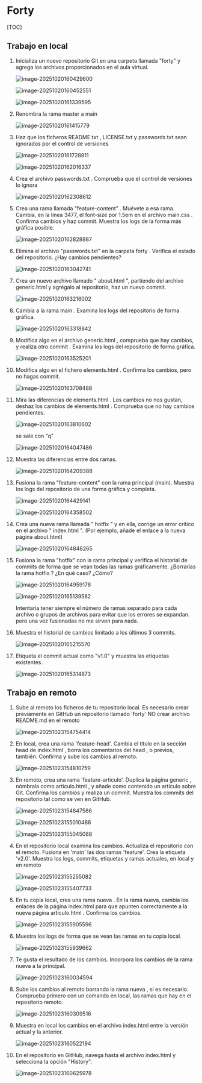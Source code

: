 # Forty

[TOC]

## Trabajo en local

1. Inicializa un nuevo repositorio Git en una carpeta llamada "forty" y agrega los archivos proporcionados en el aula virtual. 

   ![image-20251020160429600](C:/Users/2dawv08/AppData/Roaming/Typora/typora-user-images/image-20251020160429600.png)

   ![image-20251020160452551](C:/Users/2dawv08/AppData/Roaming/Typora/typora-user-images/image-20251020160452551.png)

   ![image-20251020161339595](C:/Users/2dawv08/AppData/Roaming/Typora/typora-user-images/image-20251020161339595.png)

2. Renombra la rama master a main 

   ![image-20251020161415779](C:/Users/2dawv08/AppData/Roaming/Typora/typora-user-images/image-20251020161415779.png)

3. Haz que los ficheros README.txt , LICENSE.txt y passwords.txt sean ignorados por el control de versiones

   ![image-20251020161728811](C:/Users/2dawv08/AppData/Roaming/Typora/typora-user-images/image-20251020161728811.png)

   ![image-20251020162016337](C:/Users/2dawv08/AppData/Roaming/Typora/typora-user-images/image-20251020162016337.png)

4. Crea el archivo passwords.txt . Comprueba que el control de versiones lo ignora 

   ![image-20251020162308612](C:/Users/2dawv08/AppData/Roaming/Typora/typora-user-images/image-20251020162308612.png)

5. Crea una rama llamada "feature-content" . Muévete a esa rama. Cambia, en la línea 3477, el font-size por 1.5em en el archivo main.css . Confirma cambios y haz commit. Muestra los logs de la forma más gráfica posible. 

   ![image-20251020162828887](C:/Users/2dawv08/AppData/Roaming/Typora/typora-user-images/image-20251020162828887.png)

6. Elimina el archivo "passwords.txt" en la carpeta forty . Verifica el estado del repositorio. ¿Hay cambios pendientes?

   ![image-20251020163042741](C:/Users/2dawv08/AppData/Roaming/Typora/typora-user-images/image-20251020163042741.png)

7. Crea un nuevo archivo llamado " about.html ", partiendo del archivo generic.html y agrégalo al repositorio, haz un nuevo commit. 

   ![image-20251020163216002](C:/Users/2dawv08/AppData/Roaming/Typora/typora-user-images/image-20251020163216002.png)

8. Cambia a la rama main . Examina los logs del repositorio de forma gráfica. 

   ![image-20251020163318842](C:/Users/2dawv08/AppData/Roaming/Typora/typora-user-images/image-20251020163318842.png)

9. Modifica algo en el archivo generic.html , comprueba que hay cambios, y realiza otro commit . Examina los logs del repositorio de forma gráfica. 

   ![image-20251020163525201](C:/Users/2dawv08/AppData/Roaming/Typora/typora-user-images/image-20251020163525201.png)

10. Modifica algo en el fichero elements.html . Confirma los cambios, pero no hagas commit. 

    ![image-20251020163708488](C:/Users/2dawv08/AppData/Roaming/Typora/typora-user-images/image-20251020163708488.png)

11. Mira las diferencias de elements.html . Los cambios no nos gustan, deshaz los cambios de elements.html . Comprueba que no hay cambios pendientes. 

    ![image-20251020163810602](C:/Users/2dawv08/AppData/Roaming/Typora/typora-user-images/image-20251020163810602.png)

    se sale con "q"

    ![image-20251020164047486](C:/Users/2dawv08/AppData/Roaming/Typora/typora-user-images/image-20251020164047486.png)

12. Muestra las diferencias entre dos ramas. 

    ![image-20251020164209388](C:/Users/2dawv08/AppData/Roaming/Typora/typora-user-images/image-20251020164209388.png)

13. Fusiona la rama "feature-content" con la rama principal (main). Muestra los logs del repositorio de una forma gráfica y completa. 

    ![image-20251020164429141](C:/Users/2dawv08/AppData/Roaming/Typora/typora-user-images/image-20251020164429141.png)

    ![image-20251020164358502](C:/Users/2dawv08/AppData/Roaming/Typora/typora-user-images/image-20251020164358502.png)

14. Crea una nueva rama llamada " hotfix " y en ella, corrige un error crítico en el archivo " index.html ". (Por ejemplo, añade el enlace a la nueva página about.html) 

    ![image-20251020164848265](C:/Users/2dawv08/AppData/Roaming/Typora/typora-user-images/image-20251020164848265.png)

15. Fusiona la rama "hotfix" con la rama principal y verifica el historial de commits de forma que se vean todas las ramas gráficamente. ¿Borrarías la rama hotfix ? ¿En qué caso? ¿Cómo? 

    ![image-20251020164959178](C:/Users/2dawv08/AppData/Roaming/Typora/typora-user-images/image-20251020164959178.png)

    ![image-20251020165139582](C:/Users/2dawv08/AppData/Roaming/Typora/typora-user-images/image-20251020165139582.png)

    Intentaría tener siempre el número de ramas separado para cada archivo o grupos de archivos para evitar que los errores se expandan. pero una vez fusionadas no me sirven para nada.

16. Muestra el historial de cambios limitado a los últimos 3 commits. 

    ![image-20251020165215570](C:/Users/2dawv08/AppData/Roaming/Typora/typora-user-images/image-20251020165215570.png)

17. Etiqueta el commit actual como "v1.0" y muestra las etiquetas existentes.

    ![image-20251020165314873](C:/Users/2dawv08/AppData/Roaming/Typora/typora-user-images/image-20251020165314873.png)

## Trabajo en remoto

1. Sube al remoto los ficheros de tu repositorio local. Es necesario crear previamente en GitHub un repositorio llamado 'forty' NO crear archivo README.md en el remoto 

   ![image-20251023154754414](./Forty.assets/image-20251023154754414.png)

2. En local, crea una rama 'feature-head'. Cambia el título en la sección head de index.html , borra los comentarios del head , o previos, también. Confirma y sube los cambios al remoto.

   ![image-20251023154810759](./Forty.assets/image-20251023154810759.png)

3. En remoto, crea una rama 'feature-articulo'. Duplica la página generic , nómbrala como articulo.html , y añade como contenido un artículo sobre Git. Confirma los cambios y realiza un commit. Muestra los commits del repositorio tal como se ven en GitHub. 

   ![image-20251023154847586](./Forty.assets/image-20251023154847586.png)

   ![image-20251023155010486](./Forty.assets/image-20251023155010486.png)

   ![image-20251023155045088](./Forty.assets/image-20251023155045088.png)

   

4. En el repositorio local examina los cambios. Actualiza el repositorio con el remoto. Fusiona en 'main' las dos ramas 'feature'. Crea la etiqueta 'v2.0'. Muestra los logs, commits, etiquetas y ramas actuales, en local y en remoto 

   ![image-20251023155255082](./Forty.assets/image-20251023155255082.png)

   ![image-20251023155407733](./Forty.assets/image-20251023155407733.png)

5. En tu copia local, crea una rama nueva . En la rama nueva, cambia los enlaces de la página index.html para que apunten correctamente a la nueva página articulo.html . Confirma los cambios. 

   ![image-20251023155905596](./Forty.assets/image-20251023155905596.png)

6. Muestra los logs de forma que se vean las ramas en tu copia local. 

   ![image-20251023155939662](./Forty.assets/image-20251023155939662.png)

7. Te gusta el resultado de los cambios. Incorpora los cambios de la rama nueva a la principal.

   ![image-20251023160034594](./Forty.assets/image-20251023160034594.png)

8. Sube los cambios al remoto borrando la rama nueva , si es necesario. Comprueba primero con un comando en local, las ramas que hay en el repositorio remoto.

   ![image-20251023160309516](./Forty.assets/image-20251023160309516.png)

9. Muestra en local los cambios en el archivo index.html entre la versión actual y la anterior. 

   ![image-20251023160522194](./Forty.assets/image-20251023160522194.png)

10. En el repositorio en GitHub, navega hasta el archivo index.html y selecciona la opción "History".

    ![image-20251023160625978](./Forty.assets/image-20251023160625978.png)

